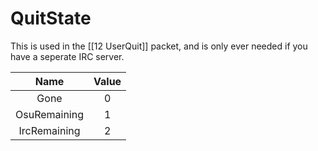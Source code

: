 # QuitState

This is used in the [[12 UserQuit]] packet, and is only ever needed if you have a seperate IRC server.

|     Name     | Value |
|     :--:     | :---: |
|     Gone     |   0   |
| OsuRemaining |   1   |
| IrcRemaining |   2   |